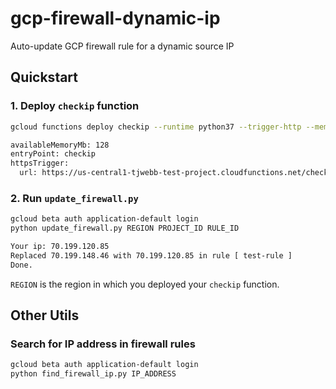 # gcp-firewall-dynamic-ip
Auto-update GCP firewall rule for a dynamic source IP

## Quickstart

### 1. Deploy `checkip` function

```sh
gcloud functions deploy checkip --runtime python37 --trigger-http --memory=128MB

availableMemoryMb: 128
entryPoint: checkip
httpsTrigger:
  url: https://us-central1-tjwebb-test-project.cloudfunctions.net/checkip
```

### 2. Run `update_firewall.py`

```sh
gcloud beta auth application-default login
python update_firewall.py REGION PROJECT_ID RULE_ID

Your ip: 70.199.120.85
Replaced 70.199.148.46 with 70.199.120.85 in rule [ test-rule ]
Done.
```

`REGION` is the region in which you deployed your `checkip` function.

## Other Utils

### Search for IP address in firewall rules

```sh
gcloud beta auth application-default login
python find_firewall_ip.py IP_ADDRESS

```

